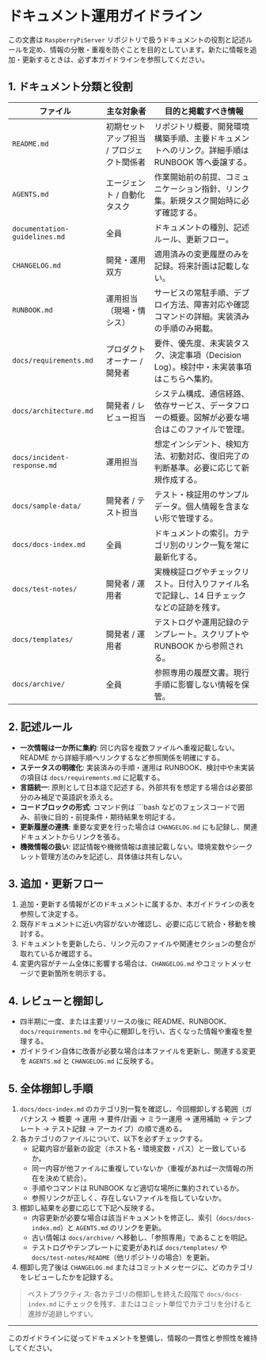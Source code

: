 # ドキュメント運用ガイドライン

この文書は `RaspberryPiServer` リポジトリで扱うドキュメントの役割と記述ルールを定め、情報の分散・重複を防ぐことを目的としています。新たに情報を追加・更新するときは、必ず本ガイドラインを参照してください。

## 1. ドキュメント分類と役割

| ファイル | 主な対象者 | 目的と掲載すべき情報 |
| --- | --- | --- |
| `README.md` | 初期セットアップ担当 / プロジェクト関係者 | リポジトリ概要、開発環境構築手順、主要ドキュメントへのリンク。詳細手順は RUNBOOK 等へ委譲する。 |
| `AGENTS.md` | エージェント / 自動化タスク | 作業開始前の前提、コミュニケーション指針、リンク集。新規タスク開始時に必ず確認する。 |
| `documentation-guidelines.md` | 全員 | ドキュメントの種別、記述ルール、更新フロー。 |
| `CHANGELOG.md` | 開発・運用双方 | 適用済みの変更履歴のみを記録。将来計画は記載しない。 |
| `RUNBOOK.md` | 運用担当（現場・情シス） | サービスの常駐手順、デプロイ方法、障害対応や確認コマンドの詳細。実装済みの手順のみ掲載。 |
| `docs/requirements.md` | プロダクトオーナー / 開発者 | 要件、優先度、未実装タスク、決定事項（Decision Log）。検討中・未実装事項はこちらへ集約。 |
| `docs/architecture.md` | 開発者 / レビュー担当 | システム構成、通信経路、依存サービス、データフローの概要。図解が必要な場合はこのファイルで管理。 |
| `docs/incident-response.md` | 運用担当 | 想定インシデント、検知方法、初動対応、復旧完了の判断基準。必要に応じて新規作成する。 |
| `docs/sample-data/` | 開発者 / テスト担当 | テスト・検証用のサンプルデータ。個人情報を含まない形で管理する。 |
| `docs/docs-index.md` | 全員 | ドキュメントの索引。カテゴリ別のリンク一覧を常に最新化する。 |
| `docs/test-notes/` | 開発者 / 運用者 | 実機検証ログやチェックリスト。日付入りファイル名で記録し、14 日チェックなどの証跡を残す。 |
| `docs/templates/` | 開発者 / 運用者 | テストログや運用記録のテンプレート。スクリプトや RUNBOOK から参照される。 |
| `docs/archive/` | 全員 | 参照専用の履歴文書。現行手順に影響しない情報を保管。 |

## 2. 記述ルール
- **一次情報は一か所に集約**: 同じ内容を複数ファイルへ重複記載しない。README から詳細手順へリンクするなど参照関係を明確にする。
- **ステータスの明確化**: 実装済みの手順・運用は RUNBOOK、検討中や未実装の項目は `docs/requirements.md` に記載する。
- **言語統一**: 原則として日本語で記述する。外部共有を想定する場合は必要部分のみ補足で英語訳を添える。
- **コードブロックの形式**: コマンド例は ```bash などのフェンスコードで囲み、前後に目的・前提条件・期待結果を明記する。
- **更新履歴の連携**: 重要な変更を行った場合は `CHANGELOG.md` にも記録し、関連ドキュメントからリンクを張る。
- **機微情報の扱い**: 認証情報や機微情報は直接記載しない。環境変数やシークレット管理方法のみを記述し、具体値は共有しない。

## 3. 追加・更新フロー
1. 追加・更新する情報がどのドキュメントに属するか、本ガイドラインの表を参照して決定する。
2. 既存ドキュメントに近い内容がないか確認し、必要に応じて統合・移動を検討する。
3. ドキュメントを更新したら、リンク元のファイルや関連セクションの整合が取れているか確認する。
4. 変更内容がチーム全体に影響する場合は、`CHANGELOG.md` やコミットメッセージで更新箇所を明示する。

## 4. レビューと棚卸し
- 四半期に一度、または主要リリースの後に README、RUNBOOK、`docs/requirements.md` を中心に棚卸しを行い、古くなった情報や重複を整理する。
- ガイドライン自体に改善が必要な場合は本ファイルを更新し、関連する変更を `AGENTS.md` と `CHANGELOG.md` に反映する。

## 5. 全体棚卸し手順

1. `docs/docs-index.md` のカテゴリ別一覧を確認し、今回棚卸しする範囲（ガバナンス → 概要 → 運用 → 要件/計画 → ミラー運用 → 運用補助 → テンプレート → テスト記録 → アーカイブ）の順で進める。
2. 各カテゴリのファイルについて、以下を必ずチェックする。
   - 記載内容が最新の設定（ホスト名・環境変数・パス）と一致しているか。
   - 同一内容が他ファイルに重複していないか（重複があれば一次情報の所在を決めて統合）。
   - 手順やコマンドは RUNBOOK など適切な場所に集約されているか。
   - 参照リンクが正しく、存在しないファイルを指していないか。
3. 棚卸し結果を必要に応じて下記へ反映する。
   - 内容更新が必要な場合は該当ドキュメントを修正し、索引（`docs/docs-index.md`）と `AGENTS.md` のリンクを更新。
   - 古い情報は `docs/archive/` へ移動し、「参照専用」であることを明記。
   - テストログやテンプレートに変更があれば `docs/templates/` や `docs/test-notes/README`（他リポジトリの場合）を更新。
4. 棚卸し完了後は `CHANGELOG.md` またはコミットメッセージに、どのカテゴリをレビューしたかを記録する。

> ベストプラクティス: 各カテゴリの棚卸しを終えた段階で `docs/docs-index.md` にチェックを残す、またはコミット単位でカテゴリを分けると進捗が追跡しやすい。

---

このガイドラインに従ってドキュメントを整備し、情報の一貫性と参照性を維持してください。
